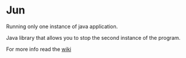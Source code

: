 # Jun
Running only one instance of java application.

Java library that allows you to stop the second instance of the program.

For more info read the [wiki](https://github.com/d3v4s/jun/wiki)
